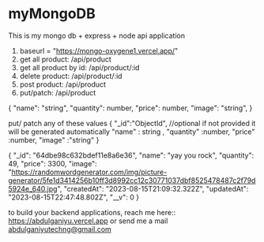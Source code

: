 # myMongoDB

This is my mongo db + express + node api application

<!-- test the api here  -->

1. baseurl = "https://mongo-oxygene1.vercel.app/"
2. get all product: /api/product
3. get all product by id: /api/product/:id
4. delete product: /api/product/:id
5. post product: /api/product
6. put/patch: /api/product

<!-- post body -->

{
"name": "string",
"quantity": number,
"price": number,
"image": "string",
}

<!-- put/patch body -->

put/ patch any of these values
{
"\_id":"ObjectId", //optional if not provided it will be generated automatically
"name" : string ,
"quantity" :number,
"price" :number,
"image" :"string"
}

<!-- sample response -->

{
"\_id": "64dbe98c632bdef11e8a6e36",
"name": "yay you rock",
"quantity": 49,
"price": 3300,
"image": "https://randomwordgenerator.com/img/picture-generator/5fe1d3414256b10ff3d8992cc12c30771037dbf8525478487c2f79d5924e_640.jpg",
"createdAt": "2023-08-15T21:09:32.322Z",
"updatedAt": "2023-08-15T22:47:48.802Z",
"\_\_v": 0
}


to build your backend applications, reach me here:: https://abdulganiyu.vercel.app or send me a mail abdulganiyutechng@gmail.com